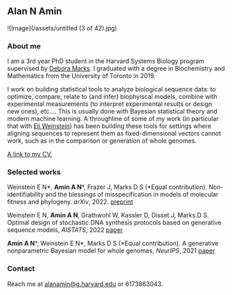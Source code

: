 ## Alan N Amin
![Image](/assets/untitled (3 of 42).jpg)

### About me

I am a 3rd year PhD student in the Harvard Systems Biology program supervised by [Debora Marks](https://www.deboramarkslab.com/).
I graduated with a degree in Biochemistry and Mathematics from the University of Toronto in 2019.

I work on building statistical tools to analyze biological sequence data: to optimize, compare, relate to (and infer) biophyiscal models, combine with experimental measurements (to interpret experimental results or design new ones), etc....
This is usually done with Bayesian statistical theory and modern machine learning.
A throughline of some of my work (in particular that with [Eli Weinstein](https://eweinstein.github.io/)) has been building these tools for settings where aligning sequences to represent them as fixed-dimensional vectors cannot work, such as in the comparison or generation of whole genomes.

[A link to my CV.](https://github.com/AlanNawzadAmin/alannawzadamin.github.io/blob/main/assets/CV_220413.pdf)

### Selected works

Weinstein E N*,  **Amin A N***, Frazer J, Marks D S (*Equal contribution). Non-identifiability and the blessings of misspecification in models of molecular fitness and phylogeny. _arXiv_, 2022. [preprint](https://www.biorxiv.org/content/10.1101/2022.01.29.478324v1)

Weinstein E N, **Amin A N**, Grathwohl W, Kassler D, Disset J, Marks D S. Optimal design of stochastic DNA synthesis protocols based on generative sequence models, _AISTATS_, 2022 [paper](https://proceedings.mlr.press/v151/weinstein22a)

**Amin A N***, Weinstein E N*, Marks D S (*Equal contribution). A generative nonparametric Bayesian model for whole genomes, _NeurIPS_, 2021 [paper](https://proceedings.neurips.cc/paper/2021/hash/e9dcb63ca828d0e00cd05b445099ed2e-Abstract.html)

<!-- **Amin A N**, Lin Y-H, Das S, Chan H S. “Theory for a Sequence-Specific "Fuzzy" Binding Mechanism Between a Pair of Intrinsically Disordered Proteins”, _J Phys Chem B_, 2020 [paper](https://pubs.acs.org/doi/10.1021/acs.jpcb.0c04575)

Das S, **Amin A N**, Lin Y-H, Chan H S. “Coarse-grained residue-based models of disordered protein condensates: utility and limitations of simple charge pattern parameters.” _Phys. Chem. Chem. Phys._, 2018 [paper](https://pubs.rsc.org/en/content/articlelanding/2018/CP/C8CP05095C)

Delplace V, Ortin-Martinex A, Tsai E L S, **Amin A N**, Wallace V and Shoichet M S. “Controlled Release Strategy Designed for Intravitreal Protein Delivery to the Retina.” _J. Control. Release_, 2018. [paper](https://www.sciencedirect.com/science/article/pii/S0168365918306497?via%3Dihub) -->


### Contact
Reach me at alanamin@g.harvard.edu or 6173863043.


